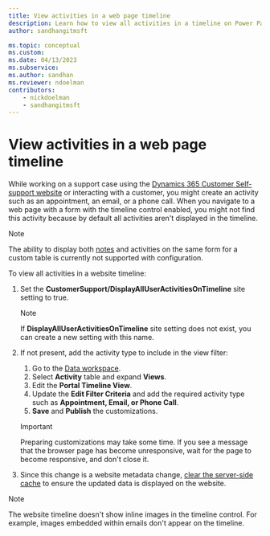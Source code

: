 ```yaml
---
title: View activities in a web page timeline
description: Learn how to view all activities in a timeline on Power Pages.
author: sandhangitmsft

ms.topic: conceptual
ms.custom: 
ms.date: 04/13/2023
ms.subservice: 
ms.author: sandhan
ms.reviewer: ndoelman
contributors:
    - nickdoelman
    - sandhangitmsft
---
```


# View activities in a web page timeline

While working on a support case using the [Dynamics 365 Customer Self-support website](../templates/dynamics-365-apps/overview.md) or interacting with a customer, you might create an activity such as an appointment, an email, or a phone call. When you navigate to a web page with a form with the timeline control enabled, you might not find this activity because by default all activities aren't displayed in the timeline. 

> [!NOTE]
> The ability to display both [notes](configure-notes.md) and activities on the same form for a custom table is currently not supported with configuration.

To view all activities in a website timeline: 

1. Set the **CustomerSupport/DisplayAllUserActivitiesOnTimeline** site setting to true.  
    
    > [!NOTE]
    > If **DisplayAllUserActivitiesOnTimeline** site setting does not exist, you can create a new setting with this name.

1. If not present, add the activity type to include in the view filter:  
    1. Go to the [Data workspace](../getting-started/use-data-workspace.md).    
    1. Select **Activity** table and expand **Views**.
    1. Edit the **Portal Timeline View**.
    1. Update the **Edit Filter Criteria** and add the required activity type such as **Appointment, Email, or Phone Call**.
    1. **Save** and **Publish** the customizations. 

    > [!IMPORTANT]
    > Preparing customizations may take some time. If you see a message that the browser page has become unresponsive, wait for the page to become responsive, and don't close it.

1. Since this change is a website metadata change, [clear the server-side cache](../admin/clear-server-side-cache.md) to ensure the updated data is displayed on the website.

> [!NOTE]
> The website timeline doesn't show inline images in the timeline control. For example, images embedded within emails don't appear on the timeline.

